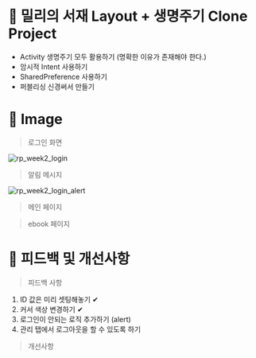 # 📌 밀리의 서재 Layout + 생명주기 Clone Project
- Activity 생명주기 모두 활용하기 (명확한 이유가 존재해야 한다.)
- 암시적 Intent 사용하기
- SharedPreference 사용하기
- 퍼블리싱 신경써서 만들기


# 📌 Image
> 로그인 화면   

![rp_week2_login](https://user-images.githubusercontent.com/73240332/127133600-540867ef-07ab-4be2-860d-090ce281dd42.PNG)

> 알림 메시지   

![rp_week2_login_alert](https://user-images.githubusercontent.com/73240332/127133757-def379d1-f143-4ede-b33d-39f4b4e9e71a.PNG)


> 메인 페이지


> ebook 페이지

# 📌 피드백 및 개선사항

> 피드백 사항
1. ID 값은 미리 셋팅해놓기 ✔
2. 커서 색상 변경하기 ✔
3. 로그인이 안되는 로직 추가하기 (alert)
4. 관리 탭에서 로그아웃을 할 수 있도록 하기


> 개선사항

